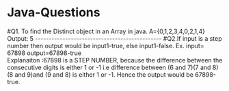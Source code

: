 # Java-Questions
#Q1. To find the Distinct object in an Array in java.
A={0,1,2,3,4,0,2,1,4}
Output: 5 ----------------------------------------------
#Q2.If input is a step number then output would be input1-true, else input1-false. 
Ex. input= 67898 
     output=67898-true  												
Explanaiton :67898 is a STEP NUMBER, because the difference between the consecutive digits is either 1 or -1 i.e difference 
between (6 and 7)(7 and 8)(8 and 9)and (9 and 8) is either 1 or -1. Hence the output would be 67898-true.

